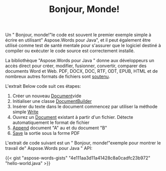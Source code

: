 ﻿---
title: Bonjour, Monde!
second_title: Exemple simple comment utiliser Aspose.Words pour Java
articleTitle: Bonjour, Monde!
linktitle: Bonjour le Monde
description: "Créez, modifiez et enregistrez votre premier document dans n'importe quel format pris en charge en utilisant Aspose.Words pour Java pour découvrir sa simplicité et sa puissance dans Java."
type: docs
weight: 20
url: /fr/java/hello-world/
timestamp: 2024-01-27-14-07-04
---

Un " Bonjour, monde!"le code est souvent le premier exemple simple à écrire en utilisant" Aspose.Words pour Java", et il peut également être utilisé comme test de santé mentale pour s'assurer que le logiciel destiné à compiler ou exécuter le code source est correctement installé.

La bibliothèque "Aspose.Words pour Java " donne aux développeurs un accès direct pour créer, modifier, fusionner, convertir, comparer des documents Word et Web. PDF, DOCX, DOC, RTF, ODT, EPUB, HTML et de nombreux autres formats de fichiers sont [soutenu](/words/java/supported-document-formats/).

L'extrait Below code suit ces étapes:

1. Créer un nouveau [Document](https://reference.aspose.com/words/java/com.aspose.words/document/)vide
1. Initialiser une classe [DocumentBuilder](https://reference.aspose.com/words/java/com.aspose.words/documentbuilder/)
1. Insérer du texte dans le document commencez par utiliser la méthode simple [Write](https://reference.aspose.com/words/java/com.aspose.words/documentbuilder/#write-java.lang.String)
1. Ouvrez un [Document](https://reference.aspose.com/words/java/com.aspose.words/document/#Document-java.lang.String) existant à partir d'un fichier. Détecte automatiquement le format de fichier
1. [Append](https://reference.aspose.com/words/java/com.aspose.words/document/#appendDocument-com.aspose.words.Document-int) document "A" au et du document "B"
1. [Save](https://reference.aspose.com/words/java/com.aspose.words/document/#save-java.lang.String) la sortie sous la forme PDF

L'extrait de code suivant est un " Bonjour, monde!"exemple pour montrer le travail de" Aspose.Words pour Java " API:

{{< gist "aspose-words-gists" "4e111aa3d11a41428c8a0cadfc23b972" "hello-world.java" >}}
